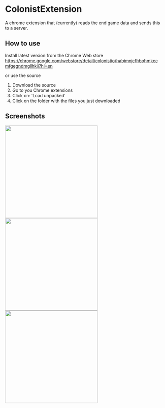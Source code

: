 # ColonistExtension

A chrome extension that (currently) reads the end game data and sends this to a server.

## How to use
Install latest version from the Chrome Web store
https://chrome.google.com/webstore/detail/colonistio/habimnjcfhbohmkecmfgegndmgllhkji?hl=en

or use the source
1. Download the source
2. Go to you Chrome extensions
3. Click on: 'Load unpacked'
4. Click on the folder with the files you just downloaded

## Screenshots

<img src="https://user-images.githubusercontent.com/13018117/128939857-2da917b2-0d8d-438d-bc62-9f3f37869275.png" width="300">
<img src="https://user-images.githubusercontent.com/13018117/128939913-74c44b51-ea16-4242-95b6-c8c3958acf3e.png" width="300">
<img src="https://user-images.githubusercontent.com/13018117/128939974-fb9e3b94-295f-4526-a3ba-57a8f0f94cb1.png" width="300">
